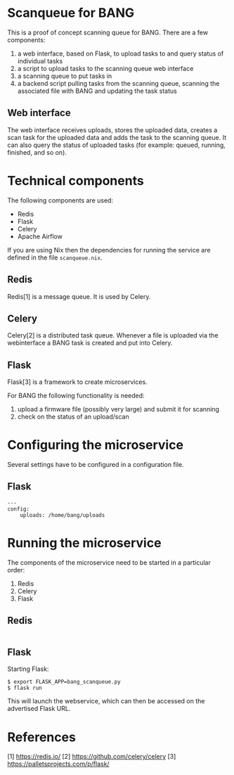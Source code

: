 # Scanqueue for BANG

This is a proof of concept scanning queue for BANG. There are a few components:

1. a web interface, based on Flask, to upload tasks to and query status of
   individual tasks
2. a script to upload tasks to the scanning queue web interface
3. a scanning queue to put tasks in
4. a backend script pulling tasks from the scanning queue, scanning the
   associated file with BANG and updating the task status

## Web interface

The web interface receives uploads, stores the uploaded data, creates a scan
task for the uploaded data and adds the task to the scanning queue. It can
also query the status of uploaded tasks (for example: queued, running,
finished, and so on).


# Technical components

The following components are used:

* Redis
* Flask
* Celery
* Apache Airflow

If you are using Nix then the dependencies for running the service are defined
in the file `scanqueue.nix`.

## Redis

Redis[1] is a message queue. It is used by Celery.

## Celery

Celery[2] is a distributed task queue. Whenever a file is uploaded via the
webinterface a BANG task is created and put into Celery.

## Flask

Flask[3] is a framework to create microservices.

For BANG the following functionality is needed:

1. upload a firmware file (possibly very large) and submit it for scanning
2. check on the status of an upload/scan

# Configuring the microservice

Several settings have to be configured in a configuration file.

## Flask

```
---
config:
    uploads: /home/bang/uploads
```


# Running the microservice

The components of the microservice need to be started in a particular order:

1. Redis
2. Celery
3. Flask

## Redis

```
```

## Flask

Starting Flask:

```console
$ export FLASK_APP=bang_scanqueue.py
$ flask run
```

This will launch the webservice, which can then be accessed on the advertised
Flask URL.



# References

[1] https://redis.io/
[2] https://github.com/celery/celery
[3] https://palletsprojects.com/p/flask/
